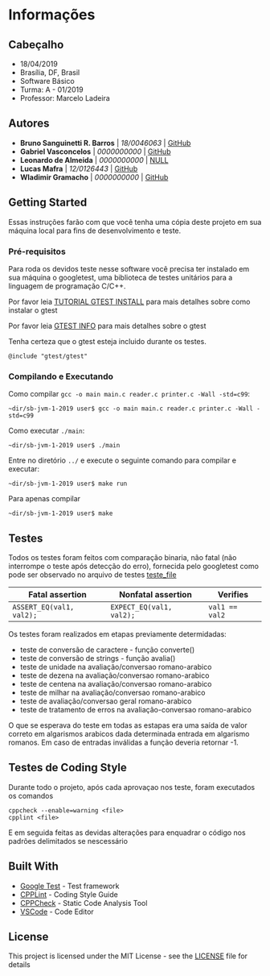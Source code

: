 # Informações

## Cabeçalho

* 18/04/2019
* Brasília, DF, Brasil
* Software Básico
* Turma: A - 01/2019
* Professor: Marcelo Ladeira

## Autores

* **Bruno Sanguinetti R. Barros** |    *18/0046063*     |     [GitHub](https://github.com/BrunoSNT)
* **Gabriel Vasconcelos**         |    *0000000000*     |     [GitHub](https://github.com/gcvasconcelos)
* **Leonardo de Almeida**         |    *0000000000*     |     [NULL](https://github.com/)
* **Lucas Mafra**                 |    *12/0126443*     |     [GitHub](https://github.com/LMafra)
* **Wladimir Gramacho**           |    *0000000000*     |     [GitHub](https://github.com/wladimirgramacho)

## Getting Started

Essas instruções farão com que você tenha uma cópia deste projeto em sua máquina local para fins de desenvolvimento e teste.

### Pré-requisitos

Para roda os devidos teste nesse software você precisa ter instalado em sua máquina o googletest, uma biblioteca de testes unitários para a linguagem de programação C/C++.

Por favor leia [TUTORIAL GTEST INSTALL](https://github.com/google/googletest/blob/master/googletest/README.md) para mais detalhes sobre como instalar o gtest

Por favor leia [GTEST INFO](https://github.com/google/googletest/blob/master/googletest/docs/primer.md) para mais detalhes sobre o gtest

Tenha certeza que o gtest esteja incluido durante os testes.
```
@include "gtest/gtest"
```

### Compilando e Executando

Como compilar `gcc -o main main.c reader.c printer.c -Wall -std=c99`:
```
~dir/sb-jvm-1-2019 user$ gcc -o main main.c reader.c printer.c -Wall -std=c99
```

Como  executar `./main`:
```
~dir/sb-jvm-1-2019 user$ ./main
```

Entre no diretório ```../``` e execute o seguinte comando para compilar e executar:

```
~dir/sb-jvm-1-2019 user$ make run
```

Para apenas compilar

```
~dir/sb-jvm-1-2019 user$ make
```

## Testes

Todos os testes foram feitos com comparação binaria, não fatal (não interrompe o teste após detecção do erro), fornecida pelo googletest como pode ser observado no arquivo de testes [teste_file](https://github.com/BrunoSNT)

Fatal assertion          | Nonfatal assertion       | Verifies
------------------------ | ------------------------ | --------------
`ASSERT_EQ(val1, val2);` | `EXPECT_EQ(val1, val2);` | `val1 == val2`

Os testes foram realizados em etapas previamente determidadas:

* teste de conversão de caractere - função converte()
* teste de conversão de strings - função avalia()
* teste de unidade na avaliação/conversao romano-arabico
* teste de dezena na avaliação/conversao romano-arabico
* teste de centena na avaliação/conversao romano-arabico
* teste de milhar na avaliação/conversao romano-arabico
* teste de avaliação/conversao geral romano-arabico
* teste de tratamento de erros na avaliação-conversao romano-arabico

O que se esperava do teste em todas as estapas era uma saída de valor correto em algarismos arabicos dada determinada entrada em algarismo romanos. Em caso de entradas inválidas a função deveria retornar -1.

## Testes de Coding Style

Durante todo o projeto, após cada aprovaçao nos teste, foram executados os comandos
```
cppcheck --enable=warning <file>
cpplint <file>
```
E em seguida feitas as devidas alterações para enquadrar o código nos padrões delimitados se nescessário

## Built With

* [Google Test](https://github.com/google/googletest) - Test framework
* [CPPLint](https://github.com/cpplint/cpplint) - Coding Style Guide
* [CPPCheck](cppcheck.sourceforge.net) - Static Code Analysis Tool
* [VSCode](https://code.visualstudio.com) - Code Editor

## License

This project is licensed under the MIT License - see the [LICENSE](https://opensource.org/licenses/MIT) file for details

